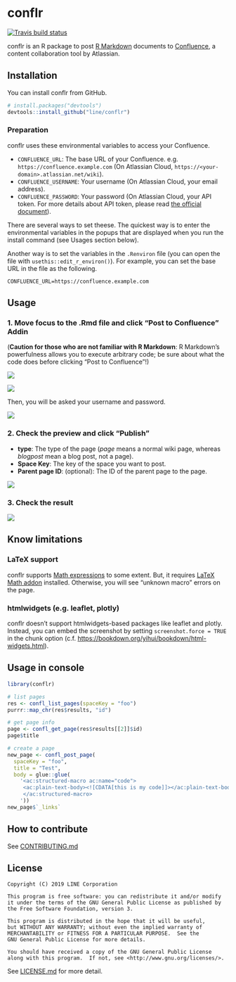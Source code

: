 
<!-- README.md is generated from README.Rmd. Please edit that file -->

# conflr

[![Travis build
status](https://travis-ci.org/line/conflr.svg?branch=master)](https://travis-ci.org/line/conflr)

conflr is an R package to post [R
Markdown](https://rmarkdown.rstudio.com/) documents to
[Confluence](https://www.atlassian.com/software/confluence), a content
collaboration tool by Atlassian.

## Installation

You can install conflr from GitHub.

``` r
# install.packages("devtools")
devtools::install_github("line/conflr")
```

### Preparation

conflr uses these environmental variables to access your Confluence.

  - `CONFLUENCE_URL`: The base URL of your Confluence. e.g.
    `https://confluence.example.com` (On Atlassian Cloud,
    `https://<your-domain>.atlassian.net/wiki`).
  - `CONFLUENCE_USERNAME`: Your username (On Atlassian Cloud, your email
    address).
  - `CONFLUENCE_PASSWORD`: Your password (On Atlassian Cloud, your API
    token. For more details about API token, please read [the official
    document](https://confluence.atlassian.com/cloud/api-tokens-938839638.html)).

There are several ways to set theese. The quickest way is to enter the
environmental variables in the popups that are displayed when you run
the install command (see Usages section below).

Another way is to set the variables in the `.Renviron` file (you can
open the file with `usethis::edit_r_environ()`). For example, you can
set the base URL in the file as the following.

    CONFLUENCE_URL=https://confluence.example.com

## Usage

### 1\. Move focus to the .Rmd file and click “Post to Confluence” Addin

(**Caution for those who are not familiar with R Markdown**: R
Markdown’s powerfulness allows you to execute arbitrary code; be sure
about what the code does before clicking “Post to Confluence”\!)

![](./man/figures/screenshot1.png)

![](./man/figures/screenshot2.png)

Then, you will be asked your username and password.

![](./man/figures/popup1.png)

### 2\. Check the preview and click “Publish”

  - **type**: The type of the page (*page* means a normal wiki page,
    whereas *blogpost* mean a blog post, not a page).
  - **Space Key**: The key of the space you want to post.
  - **Parent page ID**: (optional): The ID of the parent page to the
    page.

![](./man/figures/screenshot3.png)

### 3\. Check the result

![](./man/figures/screenshot4.png)

## Know limitations

### LaTeX support

conflr supports [Math
expressions](https://bookdown.org/yihui/rmarkdown/markdown-syntax.html#math-expressions)
to some extent. But, it requires [LaTeX Math
addon](https://marketplace.atlassian.com/apps/1210882/latex-math)
installed. Otherwise, you will see “unknown macro” errors on the page.

### htmlwidgets (e.g. leaflet, plotly)

conflr doesn’t support htmlwidgets-based packages like leaflet and
plotly. Instead, you can embed the screenshot by setting
`screenshot.force = TRUE` in the chunk option (c.f.
<https://bookdown.org/yihui/bookdown/html-widgets.html>).

## Usage in console

``` r
library(conflr)

# list pages
res <- confl_list_pages(spaceKey = "foo")
purrr::map_chr(res$results, "id")

# get page info
page <- confl_get_page(res$results[[2]]$id)
page$title

# create a page
new_page <- confl_post_page(
  spaceKey = "foo",
  title = "Test",
  body = glue::glue(
    '<ac:structured-macro ac:name="code">
     <ac:plain-text-body><![CDATA[this is my code]]></ac:plain-text-body>
     </ac:structured-macro>
    '))
new_page$`_links`
```

## How to contribute

See [CONTRIBUTING.md](CONTRIBUTING.md)

## License

    Copyright (C) 2019 LINE Corporation
    
    This program is free software: you can redistribute it and/or modify
    it under the terms of the GNU General Public License as published by
    the Free Software Foundation, version 3.
    
    This program is distributed in the hope that it will be useful,
    but WITHOUT ANY WARRANTY; without even the implied warranty of
    MERCHANTABILITY or FITNESS FOR A PARTICULAR PURPOSE.  See the
    GNU General Public License for more details.
    
    You should have received a copy of the GNU General Public License
    along with this program.  If not, see <http://www.gnu.org/licenses/>.

See [LICENSE.md](LICENSE.md) for more detail.
